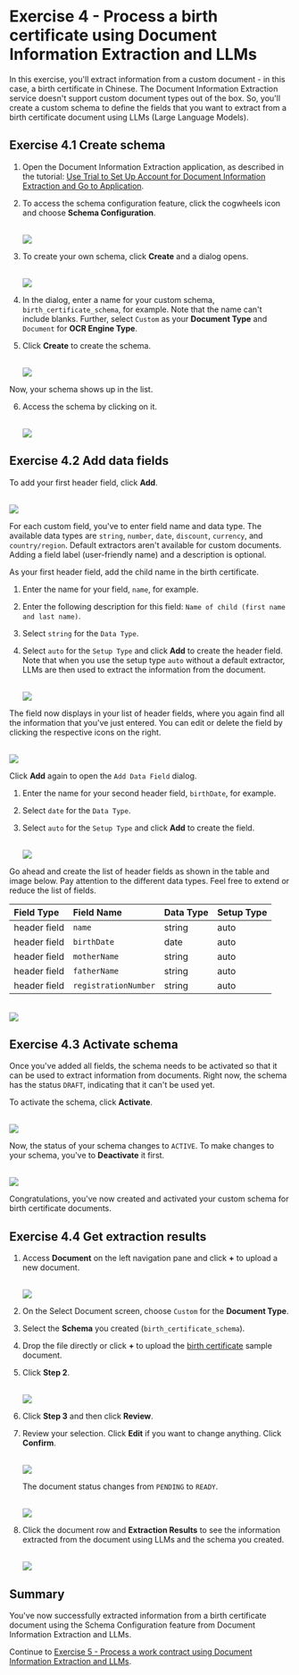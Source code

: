 # Exercise 4 - Process a birth certificate using Document Information Extraction and LLMs

In this exercise, you'll extract information from a custom document - in this case, a birth certificate in Chinese. The Document Information Extraction service doesn't support custom document types out of the box. So, you'll create a custom schema to define the fields that you want to extract from a birth certificate document using LLMs (Large Language Models).

## Exercise 4.1 Create schema

1. Open the Document Information Extraction application, as described in the tutorial: [Use Trial to Set Up Account for Document Information Extraction and Go to Application](https://developers.sap.com/tutorials/cp-aibus-dox-booster-app.html).

2. To access the schema configuration feature, click the cogwheels icon and choose **Schema Configuration**.

    <br>![](/exercises/ex4/images/access-schema-configuration.png)

3. To create your own schema, click **Create** and a dialog opens.

    <br>![](/exercises/ex4/images/create-schema.png)

4. In the dialog, enter a name for your custom schema, `birth_certificate_schema`, for example. Note that the name can't include blanks. Further, select `Custom` as your **Document Type** and `Document` for **OCR Engine Type**.

5. Click **Create** to create the schema.

    <br>![](/exercises/ex4/images/create-schema-dialog.png)

Now, your schema shows up in the list. 

6. Access the schema by clicking on it.

    <br>![](/exercises/ex4/images/access-schema.png)



## Exercise 4.2 Add data fields

To add your first header field, click **Add**.

<br>![](/exercises/ex4/images/add-field.png)

For each custom field, you've to enter field name and data type. The available data types are `string`, `number`, `date`, `discount`, `currency`, and `country/region`. Default extractors aren't available for custom documents. Adding a field label (user-friendly name) and a description is optional.

As your first header field, add the child name in the birth certificate.

1. Enter the name for your field, `name`, for example.
   
2. Enter the following description for this field: `Name of child (first name and last name)`.

3. Select `string` for the `Data Type`.

4. Select `auto` for the `Setup Type` and click **Add** to create the header field. Note that when you use the setup type `auto` without a default extractor, LLMs are then used to extract the information from the document.

    <br>![](/exercises/ex4/images/add-name.png)

The field now displays in your list of header fields, where you again find all the information that you've just entered. You can edit or delete the field by clicking the respective icons on the right.

<br>![](/exercises/ex4/images/added-name.png)

Click **Add** again to open the `Add Data Field` dialog.

1. Enter the name for your second header field, `birthDate`, for example.

2. Select `date` for the `Data Type`.

3. Select `auto` for the `Setup Type` and click **Add** to create the field.

    <br>![](/exercises/ex4/images/add-birthDate.png)

Go ahead and create the list of header fields as shown in the table and image below. Pay attention to the different data types. Feel free to extend or reduce the list of fields.

|  Field Type		    |  Field Name             | Data Type     | Setup Type   
|  :------------------- |  :-------------------	  | :----------   | :----------    
|  header field         |  `name`                 | string        | auto       
|  header field         |  `birthDate`            | date          | auto
|  header field         |  `motherName`           | string        | auto           
|  header field         |  `fatherName`           | string        | auto       
|  header field         |  `registrationNumber`   | string        | auto       
             

<br>![](/exercises/ex4/images/all-fields.png)



## Exercise 4.3 Activate schema

Once you've added all fields, the schema needs to be activated so that it can be used to extract information from documents. Right now, the schema has the status `DRAFT`, indicating that it can't be used yet.

To activate the schema, click **Activate**.

<br>![](/exercises/ex4/images/activate.png)

Now, the status of your schema changes to `ACTIVE`. To make changes to your schema, you've to **Deactivate** it first.

<br>![](/exercises/ex4/images/active.png)

Congratulations, you've now created and activated your custom schema for birth certificate documents.



## Exercise 4.4 Get extraction results

1.  Access **Document** on the left navigation pane and click **+** to upload a new document.

    <br>![](/exercises/ex4/images/add-document.png)

2. On the Select Document screen, choose `Custom` for the **Document Type**.

3. Select the **Schema** you created (`birth_certificate_schema`).

4. Drop the file directly or click **+** to upload the [birth certificate](https://github.com/SAP-samples/teched2023-AI284v/blob/main/exercises/ex4/files/birth_certificate.png) sample document.

5. Click **Step 2**.

    <br>![](/exercises/ex4/images/upload.png)

6. Click **Step 3** and then click **Review**.

7. Review your selection. Click **Edit** if you want to change anything. Click **Confirm**.

    <br>![](/exercises/ex4/images/review.png)

    The document status changes from `PENDING` to `READY`.

    <br>![](/exercises/ex4/images/ready.png)

8. Click the document row and **Extraction Results** to see the information extracted from the document using LLMs and the schema you created.

    <br>![](/exercises/ex4/images/results.png)

   

## Summary

You've now successfully extracted information from a birth certificate document using the Schema Configuration feature from Document Information Extraction and LLMs.

Continue to [Exercise 5 - Process a work contract using Document Information Extraction and LLMs](../ex5/README.md).
